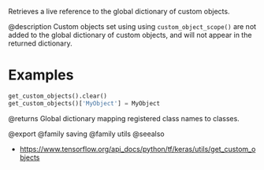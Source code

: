 Retrieves a live reference to the global dictionary of custom objects.

@description
Custom objects set using using `custom_object_scope()` are not added to the
global dictionary of custom objects, and will not appear in the returned
dictionary.

# Examples
```python
get_custom_objects().clear()
get_custom_objects()['MyObject'] = MyObject
```

@returns
    Global dictionary mapping registered class names to classes.

@export
@family saving
@family utils
@seealso
+ <https://www.tensorflow.org/api_docs/python/tf/keras/utils/get_custom_objects>
